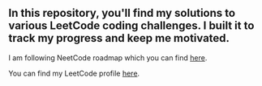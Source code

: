 ## In this repository, you'll find my solutions to various LeetCode coding challenges. I built it to track my progress and keep me motivated.

I am following NeetCode roadmap which you can find [here](https://neetcode.io/roadmap).

You can find my LeetCode profile [here](https://leetcode.com/01Cramer/).
